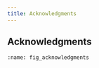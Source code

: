 ```yaml
---
title: Acknowledgments
---
```


## Acknowledgments

```{figure} ./figures/acknowledgments-bubble-heads-dark.svg
:name: fig_acknowledgments
```

